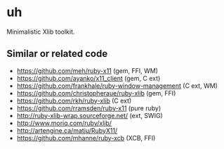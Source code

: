 uh
==

  Minimalistic Xlib toolkit.


Similar or related code
-----------------------

* https://github.com/meh/ruby-x11 (gem, FFI, WM)
* https://github.com/ayanko/x11_client (gem, C ext)
* https://github.com/frankhale/ruby-window-management (C ext, WM)
* https://github.com/christopheraue/ruby-xlib (gem, FFI)
* https://github.com/rkh/ruby-xlib (C ext)
* https://github.com/rramsden/ruby-x11 (pure ruby)
* http://ruby-xlib-wrap.sourceforge.net/ (ext, SWIG)
* http://www.moriq.com/ruby/xlib/
* http://artengine.ca/matju/RubyX11/
* https://github.com/mhanne/ruby-xcb (XCB, FFI)
